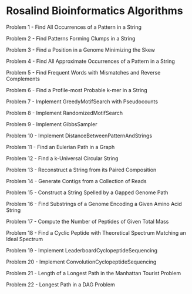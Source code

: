 # Rosalind Bioinformatics Algorithms
Problem 1 - Find All Occurrences of a Pattern in a String

Problem 2 - Find Patterns Forming Clumps in a String

Problem 3 - Find a Position in a Genome Minimizing the Skew

Problem 4 - Find All Approximate Occurrences of a Pattern in a String

Problem 5 - Find Frequent Words with Mismatches and Reverse Complements

Problem 6 - Find a Profile-most Probable k-mer in a String

Problem 7 - Implement GreedyMotifSearch with Pseudocounts

Problem 8 - Implement RandomizedMotifSearch

Problem 9 - Implement GibbsSampler

Problem 10 - Implement DistanceBetweenPatternAndStrings

Problem 11 - Find an Eulerian Path in a Graph

Problem 12 - Find a k-Universal Circular String

Problem 13 - Reconstruct a String from its Paired Composition

Problem 14 - Generate Contigs from a Collection of Reads

Problem 15 - Construct a String Spelled by a Gapped Genome Path

Problem 16 - Find Substrings of a Genome Encoding a Given Amino Acid String

Problem 17 - Compute the Number of Peptides of Given Total Mass 

Problem 18 - Find a Cyclic Peptide with Theoretical Spectrum Matching an Ideal Spectrum

Problem 19 - Implement LeaderboardCyclopeptideSequencing

Problem 20 - Implement ConvolutionCyclopeptideSequencing

Problem 21 - Length of a Longest Path in the Manhattan Tourist Problem

Problem 22 - Longest Path in a DAG Problem